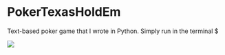 # PokerTexasHoldEm
Text-based poker game that I wrote in Python. 
Simply run in the terminal 
$


![](PokerGameGif.gif)

